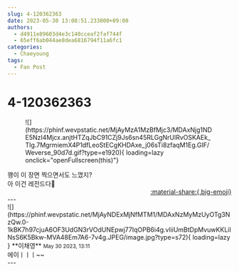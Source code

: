 ```yaml
---
slug: 4-120362363
date: 2023-05-30 13:08:51.233000+09:00
authors:
  - d4911e89603d4e3c140cceaf2faf744f
  - 65eff6ab044ae8dea6816794f11a6fc1
categories:
  - Chaeyoung
tags:
  - Fan Post
---
```


# 4-120362363

<div class="post-container" markdown="1">
<div class="content-container md-sidebar__scrollwrap" markdown="1">


<figure markdown="1">
![](https://phinf.wevpstatic.net/MjAyMzA1MzBfMjc3/MDAxNjg1NDE5NzI4Mjcx.anjtHTZqJbC91CZj9Js6sn45RLGgNrUlRvOSKAEk_TIg.7MgrmiemX4P1dfLeoStECgKHDAxe_j06sTi8zfaqM1Eg.GIF/Weverse_90d7d.gif?type=e1920){ loading=lazy onclick="openFullscreen(this)"}
</figure>
꽹이 이 장면 찍으면서도 느꼈지?<br>아 이건 레전드다🫠

</div>
</div>

<div style="text-align: right;" markdown="1">
<a href="https://weverse.io/fromis9/fanpost/4-120362363" style="text-align: right;">:material-share:{.big-emoji}</a>
</div>
---

<div class="comments-container md-sidebar__scrollwrap" markdown="1">
<div class="comment" markdown="1">
<div class='id-container' markdown="1">
![](https://phinf.wevpstatic.net/MjAyNDExMjNfMTM1/MDAxNzMyMzUyOTg3NzQw.0-1kBK7h97cjuA6OF3UdGN3rVOdUNEpwj77IqOPB6i4g.vliiUmBtDpMvuwKKLiINsS6K5Bkw-MVA48Em7A6-7v4g.JPEG/image.jpg?type=s72){ loading=lazy }
**<span class="artist">이채영</span>** <small>May 30 2023, 13:11</small><br>
</div>
<div class='comment-body' markdown="1">
에이ㅣㅣㅣ~~
</div>
</div>
</div>
---
